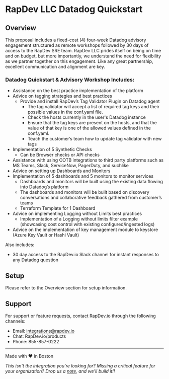 # RapDev LLC Datadog Quickstart
## Overview
This proposal includes a fixed-cost (4) four-week Datadog advisory engagement structured as remote workshops followed by 30 days of access to the RapDev SRE team. RapDev LLC prides itself on being on time and on budget, but more importantly, we understand the need for flexibility as we partner together on this engagement.  Like any great partnership, excellent communication and alignment are key.  

### Datadog Quickstart & Advisory Workshop Includes:
- Assistance on the best practice implementation of the platform
- Advice on tagging strategies and best practices
  - Provide and install RapDev’s Tag Validator Plugin on Datadog agent
    - The tag validator will accept a list of required tag keys and their possible values in the conf.yaml file.
    - Check the hosts currently in the user's Datadog instance
    - Ensure that the tag keys are present on the hosts, and that the value of that key is one of the allowed values defined in the conf.yaml. 
    - Teach the customer’s team how to update tag validator with new tags
- Implementation of 5 Synthetic Checks 
  - Can be Browser checks or API checks 
- Assistance with using OOTB integrations to third party platforms such as MS Teams, Slack, ServiceNow, PagerDuty, and suchlike 
- Advice on setting up Dashboards and Monitors
- Implementation of 5 dashboards and 5 monitors to monitor services
  - Dashboards and monitors will be built using the existing data flowing into Datadog’s platform
  - The dashboards and monitors will be built based on discovery conversations and collaborative feedback gathered from customer’s teams
  - Terraform Template for 1 Dashboard
- Advice on implementing Logging without Limits best practices
  - Implementation of a Logging without limits filter example (showcasing cost control with existing configured/ingested logs)
- Advice on the implementation of key management module to keystore (Azure Key Vault or Hashi Vault)

Also includes:
- 30 day access to the RapDev.io Slack channel for instant responses to any Datadog question

## Setup

Please refer to the Overview section for setup information. 

## Support
For support or feature requests, contact RapDev.io through the following channels:

- Email: integrations@rapdev.io
- Chat: RapDev.io/products
- Phone: 855-857-0222

---
Made with ❤️ in Boston

*This isn't the integration you're looking for? Missing a critical feature for your organization? Drop us a [note](mailto:integrations@rapdev.io), and we'll build it!!*
